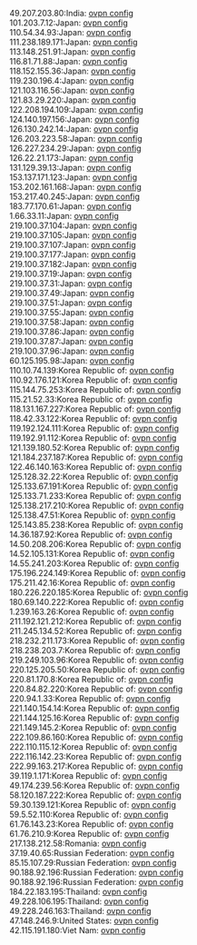 49.207.203.80:India: [ovpn config](vpn/49_207_203_80.ovpn)  
101.203.7.12:Japan: [ovpn config](vpn/101_203_7_12.ovpn)  
110.54.34.93:Japan: [ovpn config](vpn/110_54_34_93.ovpn)  
111.238.189.171:Japan: [ovpn config](vpn/111_238_189_171.ovpn)  
113.148.251.91:Japan: [ovpn config](vpn/113_148_251_91.ovpn)  
116.81.71.88:Japan: [ovpn config](vpn/116_81_71_88.ovpn)  
118.152.155.36:Japan: [ovpn config](vpn/118_152_155_36.ovpn)  
119.230.196.4:Japan: [ovpn config](vpn/119_230_196_4.ovpn)  
121.103.116.56:Japan: [ovpn config](vpn/121_103_116_56.ovpn)  
121.83.29.220:Japan: [ovpn config](vpn/121_83_29_220.ovpn)  
122.208.194.109:Japan: [ovpn config](vpn/122_208_194_109.ovpn)  
124.140.197.156:Japan: [ovpn config](vpn/124_140_197_156.ovpn)  
126.130.242.14:Japan: [ovpn config](vpn/126_130_242_14.ovpn)  
126.203.223.58:Japan: [ovpn config](vpn/126_203_223_58.ovpn)  
126.227.234.29:Japan: [ovpn config](vpn/126_227_234_29.ovpn)  
126.22.21.173:Japan: [ovpn config](vpn/126_22_21_173.ovpn)  
131.129.39.13:Japan: [ovpn config](vpn/131_129_39_13.ovpn)  
153.137.171.123:Japan: [ovpn config](vpn/153_137_171_123.ovpn)  
153.202.161.168:Japan: [ovpn config](vpn/153_202_161_168.ovpn)  
153.217.40.245:Japan: [ovpn config](vpn/153_217_40_245.ovpn)  
183.77.170.61:Japan: [ovpn config](vpn/183_77_170_61.ovpn)  
1.66.33.11:Japan: [ovpn config](vpn/1_66_33_11.ovpn)  
219.100.37.104:Japan: [ovpn config](vpn/219_100_37_104.ovpn)  
219.100.37.105:Japan: [ovpn config](vpn/219_100_37_105.ovpn)  
219.100.37.107:Japan: [ovpn config](vpn/219_100_37_107.ovpn)  
219.100.37.177:Japan: [ovpn config](vpn/219_100_37_177.ovpn)  
219.100.37.182:Japan: [ovpn config](vpn/219_100_37_182.ovpn)  
219.100.37.19:Japan: [ovpn config](vpn/219_100_37_19.ovpn)  
219.100.37.31:Japan: [ovpn config](vpn/219_100_37_31.ovpn)  
219.100.37.49:Japan: [ovpn config](vpn/219_100_37_49.ovpn)  
219.100.37.51:Japan: [ovpn config](vpn/219_100_37_51.ovpn)  
219.100.37.55:Japan: [ovpn config](vpn/219_100_37_55.ovpn)  
219.100.37.58:Japan: [ovpn config](vpn/219_100_37_58.ovpn)  
219.100.37.86:Japan: [ovpn config](vpn/219_100_37_86.ovpn)  
219.100.37.87:Japan: [ovpn config](vpn/219_100_37_87.ovpn)  
219.100.37.96:Japan: [ovpn config](vpn/219_100_37_96.ovpn)  
60.125.195.98:Japan: [ovpn config](vpn/60_125_195_98.ovpn)  
110.10.74.139:Korea Republic of: [ovpn config](vpn/110_10_74_139.ovpn)  
110.92.176.121:Korea Republic of: [ovpn config](vpn/110_92_176_121.ovpn)  
115.144.75.253:Korea Republic of: [ovpn config](vpn/115_144_75_253.ovpn)  
115.21.52.33:Korea Republic of: [ovpn config](vpn/115_21_52_33.ovpn)  
118.131.167.227:Korea Republic of: [ovpn config](vpn/118_131_167_227.ovpn)  
118.42.33.122:Korea Republic of: [ovpn config](vpn/118_42_33_122.ovpn)  
119.192.124.111:Korea Republic of: [ovpn config](vpn/119_192_124_111.ovpn)  
119.192.91.112:Korea Republic of: [ovpn config](vpn/119_192_91_112.ovpn)  
121.139.180.52:Korea Republic of: [ovpn config](vpn/121_139_180_52.ovpn)  
121.184.237.187:Korea Republic of: [ovpn config](vpn/121_184_237_187.ovpn)  
122.46.140.163:Korea Republic of: [ovpn config](vpn/122_46_140_163.ovpn)  
125.128.32.22:Korea Republic of: [ovpn config](vpn/125_128_32_22.ovpn)  
125.133.67.191:Korea Republic of: [ovpn config](vpn/125_133_67_191.ovpn)  
125.133.71.233:Korea Republic of: [ovpn config](vpn/125_133_71_233.ovpn)  
125.138.217.210:Korea Republic of: [ovpn config](vpn/125_138_217_210.ovpn)  
125.138.47.51:Korea Republic of: [ovpn config](vpn/125_138_47_51.ovpn)  
125.143.85.238:Korea Republic of: [ovpn config](vpn/125_143_85_238.ovpn)  
14.36.187.92:Korea Republic of: [ovpn config](vpn/14_36_187_92.ovpn)  
14.50.208.206:Korea Republic of: [ovpn config](vpn/14_50_208_206.ovpn)  
14.52.105.131:Korea Republic of: [ovpn config](vpn/14_52_105_131.ovpn)  
14.55.241.203:Korea Republic of: [ovpn config](vpn/14_55_241_203.ovpn)  
175.196.224.149:Korea Republic of: [ovpn config](vpn/175_196_224_149.ovpn)  
175.211.42.16:Korea Republic of: [ovpn config](vpn/175_211_42_16.ovpn)  
180.226.220.185:Korea Republic of: [ovpn config](vpn/180_226_220_185.ovpn)  
180.69.140.222:Korea Republic of: [ovpn config](vpn/180_69_140_222.ovpn)  
1.239.163.26:Korea Republic of: [ovpn config](vpn/1_239_163_26.ovpn)  
211.192.121.212:Korea Republic of: [ovpn config](vpn/211_192_121_212.ovpn)  
211.245.134.52:Korea Republic of: [ovpn config](vpn/211_245_134_52.ovpn)  
218.232.211.173:Korea Republic of: [ovpn config](vpn/218_232_211_173.ovpn)  
218.238.203.7:Korea Republic of: [ovpn config](vpn/218_238_203_7.ovpn)  
219.249.103.96:Korea Republic of: [ovpn config](vpn/219_249_103_96.ovpn)  
220.125.205.50:Korea Republic of: [ovpn config](vpn/220_125_205_50.ovpn)  
220.81.170.8:Korea Republic of: [ovpn config](vpn/220_81_170_8.ovpn)  
220.84.82.220:Korea Republic of: [ovpn config](vpn/220_84_82_220.ovpn)  
220.94.1.33:Korea Republic of: [ovpn config](vpn/220_94_1_33.ovpn)  
221.140.154.14:Korea Republic of: [ovpn config](vpn/221_140_154_14.ovpn)  
221.144.125.16:Korea Republic of: [ovpn config](vpn/221_144_125_16.ovpn)  
221.149.145.2:Korea Republic of: [ovpn config](vpn/221_149_145_2.ovpn)  
222.109.86.160:Korea Republic of: [ovpn config](vpn/222_109_86_160.ovpn)  
222.110.115.12:Korea Republic of: [ovpn config](vpn/222_110_115_12.ovpn)  
222.116.142.23:Korea Republic of: [ovpn config](vpn/222_116_142_23.ovpn)  
222.99.163.217:Korea Republic of: [ovpn config](vpn/222_99_163_217.ovpn)  
39.119.1.171:Korea Republic of: [ovpn config](vpn/39_119_1_171.ovpn)  
49.174.239.56:Korea Republic of: [ovpn config](vpn/49_174_239_56.ovpn)  
58.120.187.222:Korea Republic of: [ovpn config](vpn/58_120_187_222.ovpn)  
59.30.139.121:Korea Republic of: [ovpn config](vpn/59_30_139_121.ovpn)  
59.5.52.110:Korea Republic of: [ovpn config](vpn/59_5_52_110.ovpn)  
61.76.143.23:Korea Republic of: [ovpn config](vpn/61_76_143_23.ovpn)  
61.76.210.9:Korea Republic of: [ovpn config](vpn/61_76_210_9.ovpn)  
217.138.212.58:Romania: [ovpn config](vpn/217_138_212_58.ovpn)  
37.19.40.65:Russian Federation: [ovpn config](vpn/37_19_40_65.ovpn)  
85.15.107.29:Russian Federation: [ovpn config](vpn/85_15_107_29.ovpn)  
90.188.92.196:Russian Federation: [ovpn config](vpn/90_188_92_196.ovpn)  
90.188.92.196:Russian Federation: [ovpn config](vpn/90_188_92_196.ovpn)  
184.22.183.195:Thailand: [ovpn config](vpn/184_22_183_195.ovpn)  
49.228.106.195:Thailand: [ovpn config](vpn/49_228_106_195.ovpn)  
49.228.246.163:Thailand: [ovpn config](vpn/49_228_246_163.ovpn)  
47.148.246.9:United States: [ovpn config](vpn/47_148_246_9.ovpn)  
42.115.191.180:Viet Nam: [ovpn config](vpn/42_115_191_180.ovpn)  
